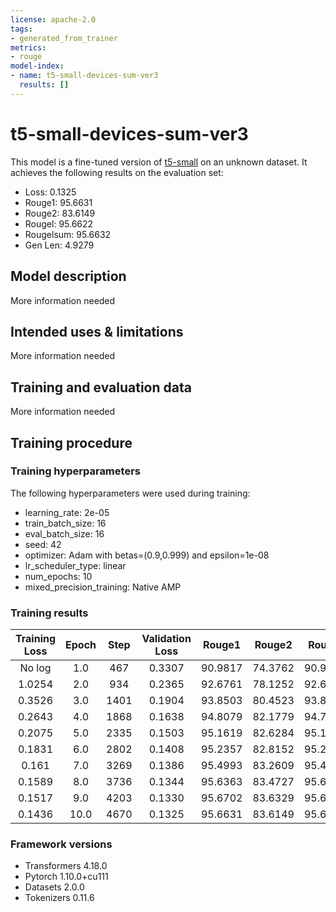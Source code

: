 ```yaml
---
license: apache-2.0
tags:
- generated_from_trainer
metrics:
- rouge
model-index:
- name: t5-small-devices-sum-ver3
  results: []
---
```


<!-- This model card has been generated automatically according to the information the Trainer had access to. You
should probably proofread and complete it, then remove this comment. -->

# t5-small-devices-sum-ver3

This model is a fine-tuned version of [t5-small](https://huggingface.co/t5-small) on an unknown dataset.
It achieves the following results on the evaluation set:
- Loss: 0.1325
- Rouge1: 95.6631
- Rouge2: 83.6149
- Rougel: 95.6622
- Rougelsum: 95.6632
- Gen Len: 4.9279

## Model description

More information needed

## Intended uses & limitations

More information needed

## Training and evaluation data

More information needed

## Training procedure

### Training hyperparameters

The following hyperparameters were used during training:
- learning_rate: 2e-05
- train_batch_size: 16
- eval_batch_size: 16
- seed: 42
- optimizer: Adam with betas=(0.9,0.999) and epsilon=1e-08
- lr_scheduler_type: linear
- num_epochs: 10
- mixed_precision_training: Native AMP

### Training results

| Training Loss | Epoch | Step | Validation Loss | Rouge1  | Rouge2  | Rougel  | Rougelsum | Gen Len |
|:-------------:|:-----:|:----:|:---------------:|:-------:|:-------:|:-------:|:---------:|:-------:|
| No log        | 1.0   | 467  | 0.3307          | 90.9817 | 74.3762 | 90.9596 | 90.9781   | 4.7527  |
| 1.0254        | 2.0   | 934  | 0.2365          | 92.6761 | 78.1252 | 92.6664 | 92.6682   | 4.8004  |
| 0.3526        | 3.0   | 1401 | 0.1904          | 93.8503 | 80.4523 | 93.8286 | 93.8338   | 4.8221  |
| 0.2643        | 4.0   | 1868 | 0.1638          | 94.8079 | 82.1779 | 94.7815 | 94.7853   | 4.917   |
| 0.2075        | 5.0   | 2335 | 0.1503          | 95.1619 | 82.6284 | 95.1533 | 95.1578   | 4.9263  |
| 0.1831        | 6.0   | 2802 | 0.1408          | 95.2357 | 82.8152 | 95.2261 | 95.2263   | 4.9287  |
| 0.161         | 7.0   | 3269 | 0.1386          | 95.4993 | 83.2609 | 95.4935 | 95.4933   | 4.9269  |
| 0.1589        | 8.0   | 3736 | 0.1344          | 95.6363 | 83.4727 | 95.6304 | 95.632    | 4.9309  |
| 0.1517        | 9.0   | 4203 | 0.1330          | 95.6702 | 83.6329 | 95.6669 | 95.6736   | 4.9301  |
| 0.1436        | 10.0  | 4670 | 0.1325          | 95.6631 | 83.6149 | 95.6622 | 95.6632   | 4.9279  |


### Framework versions

- Transformers 4.18.0
- Pytorch 1.10.0+cu111
- Datasets 2.0.0
- Tokenizers 0.11.6
